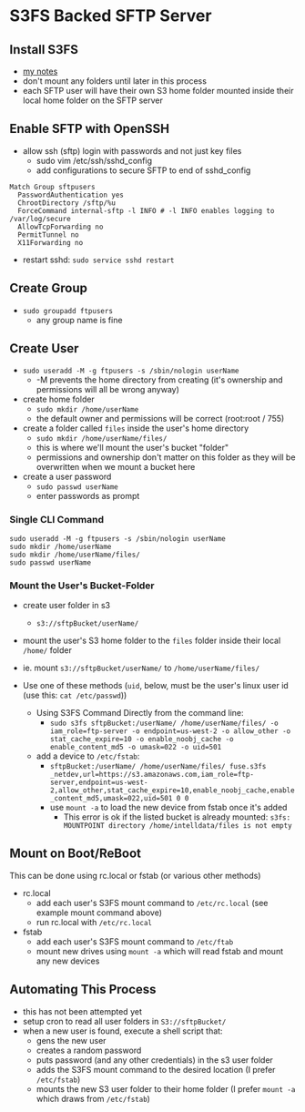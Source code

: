 S3FS Backed SFTP Server
=======================

Install S3FS
------------
- [my notes](/aws/s3fs.md)
- don't mount any folders until later in this process
- each SFTP user will have their own S3 home folder mounted inside their local home folder on the SFTP server

Enable SFTP with OpenSSH
------------------------
- allow ssh (sftp) login with passwords and not just key files
  - sudo vim /etc/ssh/sshd_config
  - add configurations to secure SFTP to end of sshd_config

```
Match Group sftpusers
  PasswordAuthentication yes
  ChrootDirectory /sftp/%u
  ForceCommand internal-sftp -l INFO # -l INFO enables logging to /var/log/secure
  AllowTcpForwarding no
  PermitTunnel no
  X11Forwarding no
```

- restart sshd: `sudo service sshd restart`

Create Group
------------
- `sudo groupadd ftpusers`
  - any group name is fine

Create User
-----------
- `sudo useradd -M -g ftpusers -s /sbin/nologin userName`
  - -M prevents the home directory from creating (it's ownership and permissions will all be wrong anyway)
- create home folder
  - `sudo mkdir /home/userName`
  - the default owner and permissions will be correct (root:root / 755)
- create a folder called `files` inside the user's home directory
  - `sudo mkdir /home/userName/files/`
  - this is where we'll mount the user's bucket "folder"
  - permissions and ownership don't matter on this folder as they will be overwritten when we mount a bucket here
- create a user password
  - `sudo passwd userName`
  - enter passwords as prompt

### Single CLI Command
```
sudo useradd -M -g ftpusers -s /sbin/nologin userName
sudo mkdir /home/userName
sudo mkdir /home/userName/files/
sudo passwd userName

```

### Mount the User's Bucket-Folder
- create user folder in s3
  - `s3://sftpBucket/userName/`
- mount the user's S3 home folder to the `files` folder inside their local `/home/` folder
- ie. mount `s3://sftpBucket/userName/` to `/home/userName/files/`
  
- Use one of these methods (`uid`, below, must be the user's linux user id (use this: `cat /etc/passwd`))
  - Using S3FS Command Directly from the command line:
    - `sudo s3fs sftpBucket:/userName/ /home/userName/files/ -o iam_role=ftp-server -o endpoint=us-west-2 -o allow_other -o stat_cache_expire=10 -o enable_noobj_cache -o enable_content_md5 -o umask=022 -o uid=501`
  - add a device to `/etc/fstab`:
    - `sftpBucket:/userName/ /home/userName/files/ fuse.s3fs _netdev,url=https://s3.amazonaws.com,iam_role=ftp-server,endpoint=us-west-2,allow_other,stat_cache_expire=10,enable_noobj_cache,enable_content_md5,umask=022,uid=501 0 0`
    - use `mount -a` to load the new device from fstab once it's added
      - This error is ok if the listed bucket is already mounted: `s3fs: MOUNTPOINT directory /home/intelldata/files is not empty`
  
Mount on Boot/ReBoot
--------------------
This can be done using rc.local or fstab (or various other methods)
- rc.local
  - add each user's S3FS mount command to `/etc/rc.local` (see example mount command above)
  - run rc.local with `/etc/rc.local`
- fstab  
  - add each user's S3FS mount command to `/etc/ftab`
  - mount new drives using `mount -a` which will read fstab and mount any new devices

Automating This Process
-----------------------
- this has not been attempted yet
- setup cron to read all user folders in `S3://sftpBucket/`
- when a new user is found, execute a shell script that:
  - gens the new user
  - creates a random password
  - puts password (and any other credentials) in the s3 user folder
  - adds the S3FS mount command to the desired location (I prefer `/etc/fstab`)
  - mounts the new S3 user folder to their home folder (I prefer `mount -a` which draws from `/etc/fstab`)
